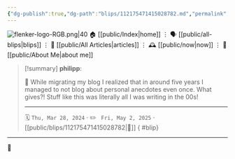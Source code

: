 ```yaml
---
{"dg-publish":true,"dg-path":"blips/112175471415028782.md","permalink":"/blips/112175471415028782/","title":"philipp on mastodon @ 2024-03-28","created":"2024-03-28T21:37:36","updated":"2025-05-02T08:50:44"}
---
```



<div class="transclusion internal-embed is-loaded"><div class="markdown-embed">




![flenker-logo-RGB.png|40](/img/user/attachments/flenker-logo-RGB.png)
🏠 [[public/Index\|home]]  ⋮ 🗣️ [[public/all-blips\|blips]] ⋮  📝 [[public/All Articles\|articles]]  ⋮ 🕰️ [[public/now\|now]] ⋮ 🪪 [[public/About Me\|about me]]


</div></div>


> [!summary] **philipp**:
>
> 🫢 While migrating my blog I realized that in around five years I managed to not blog about personal anecdotes even once. What gives?! Stuff like this was literally all I was writing in the 00s!
> - - -
>
> 🗓️ <code>Thu, Mar 28, 2024</code>  · ✏️ <code> Fri, May 2, 2025</code>  · [[public/blips/112175471415028782\|🔗]]
{ #blip}


- - -

 👾
